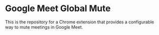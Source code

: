 # Google Meet Global Mute
This is the repository for a Chrome extension that provides a configurable way to mute meetings in Google Meet.